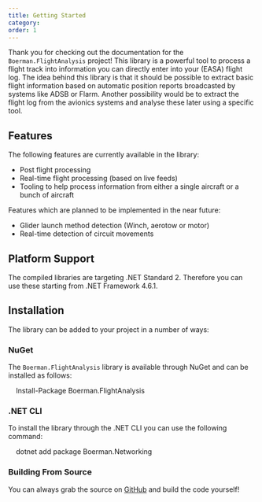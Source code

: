 ```yaml
---
title: Getting Started
category:
order: 1
---
```



Thank you for checking out the documentation for the `Boerman.FlightAnalysis` project! This library is a powerful tool to process a flight track into information you can directly enter into your (EASA) flight log. The idea behind this library is that it should be possible to extract basic flight information based on automatic position reports broadcasted by systems like ADSB or Flarm. Another possibility would be to extract the flight log from the avionics systems and analyse these later using a specific tool.

## Features

The following features are currently available in the library:

* Post flight processing
* Real-time flight processing (based on live feeds)
* Tooling to help process information from either a single aircraft or a bunch of aircraft

Features which are planned to be implemented in the near future:

* Glider launch method detection (Winch, aerotow or motor)
* Real-time detection of circuit movements

## Platform Support

The compiled libraries are targeting .NET Standard 2. Therefore you can use these starting from .NET Framework 4.6.1.

## Installation

The library can be added to your project in a number of ways:

### NuGet

The `Boerman.FlightAnalysis` library is available through NuGet and can be installed as follows:

&nbsp; &nbsp; Install-Package Boerman.FlightAnalysis

### .NET CLI

To install the library through the .NET CLI you can use the following command:

&nbsp; &nbsp; dotnet add package Boerman.Networking

### Building From Source

You can always grab the source on [GitHub](https://github.com/Boerman/FlightAnalysis) and build the code yourself!